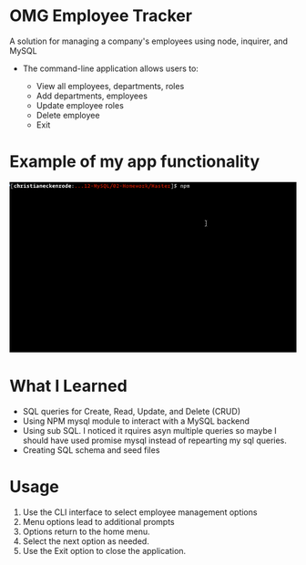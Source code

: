 # OMG Employee Tracker

A solution for managing a company's employees using node, inquirer, and MySQL
* The command-line application allows users to:

  * View all employees, departments, roles
  * Add departments, employees
  * Update employee roles
  * Delete employee
  * Exit

# Example of my app functionality

![Employee Tracker](Assets/employee-tracker.gif)

# What I Learned

* SQL queries for Create, Read, Update, and Delete (CRUD)
* Using NPM mysql module to interact with a MySQL backend
* Using sub SQL. I noticed it rquires asyn multiple queries so maybe I should have used promise mysql instead of repearting my sql queries.
* Creating SQL schema and seed files

# Usage

1. Use the CLI interface to select employee management options
2. Menu options lead to additional prompts
3. Options return to the home menu.
4. Select the next option as needed.
5. Use the Exit option to close the application.



